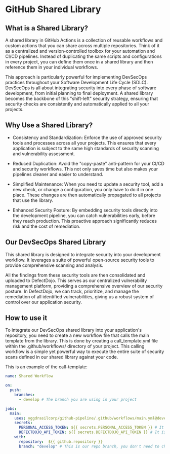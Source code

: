 # GitHub Shared Library

## What is a Shared Library?
A shared library in GitHub Actions is a collection of reusable workflows and custom actions that you can share across multiple repositories. Think of it as a centralized and version-controlled toolbox for your automation and CI/CD pipelines. Instead of duplicating the same scripts and configurations in every project, you can define them once in a shared library and then reference them in your individual workflows.

This approach is particularly powerful for implementing DevSecOps practices throughout your Software Development Life Cycle (SDLC). DevSecOps is all about integrating security into every phase of software development, from initial planning to final deployment. A shared library becomes the backbone of this "shift-left" security strategy, ensuring that security checks are consistently and automatically applied to all your projects.

## Why Use a Shared Library?
- Consistency and Standardization: Enforce the use of approved security tools and processes across all your projects. This ensures that every application is subject to the same high standards of security scanning and vulnerability assessment.

- Reduced Duplication: Avoid the "copy-paste" anti-pattern for your CI/CD and security workflows. This not only saves time but also makes your pipelines cleaner and easier to understand.

- Simplified Maintenance: When you need to update a security tool, add a new check, or change a configuration, you only have to do it in one place. These changes are then automatically propagated to all projects that use the library.

- Enhanced Security Posture: By embedding security tools directly into the development pipeline, you can catch vulnerabilities early, before they reach production. This proactive approach significantly reduces risk and the cost of remediation.

## Our DevSecOps Shared Library
This shared library is designed to integrate security into your development workflow. It leverages a suite of powerful open-source security tools to provide comprehensive scanning and analysis.

All the findings from these security tools are then consolidated and uploaded to DefectDojo. This serves as our centralized vulnerability management platform, providing a comprehensive overview of our security posture. In DefectDojo, we can track, prioritize, and manage the remediation of all identified vulnerabilities, giving us a robust system of control over our application security.

## How to use it
To integrate our DevSecOps shared library into your application's repository, you need to create a new workflow file that calls the main template from the library. This is done by creating a call_template.yml file within the .github/workflows/ directory of your project. This calling workflow is a simple yet powerful way to execute the entire suite of security scans defined in our shared library against your code.

This is an example of the call-template:
```yaml
name: Shared Workflow 

on:
  push:
    branches:
      - develop # The branch you are using in your project 

jobs:
  main:
    uses: yggdrasilcorp/github-pipeline/.github/workflows/main.yml@develop # This is our repo, you don't need to change anything
    secrets:
      PERSONAL_ACCESS_TOKEN: ${{ secrets.PERSONAL_ACCESS_TOKEN }} # It is important to save in your repo secrets the PAT to access to our repo.
      DEFECTDOJO_API_TOKEN: ${{ secrets.DEFECTDOJO_API_TOKEN }} # It is important to save in your repo secrets the token to upload each report.
    with:
      repository:  ${{ github.repository }}
      branch: "develop" # This is our repo branch, you don't need to change anything
```